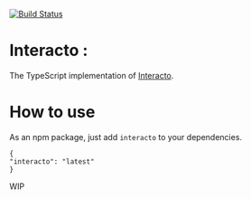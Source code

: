 [![Build Status](https://ci.inria.fr/malai/buildStatus/icon?job=interacto-ts-api)](https://ci.inria.fr/malai/view/Latexdraw/job/interacto-ts-api) 
# Interacto :
The TypeScript implementation of [Interacto](https://github.com/interacto/interacto-ts-api).

# How to use

As an npm package, just add `interacto` to your dependencies.

```
{
"interacto": "latest"
}
```

WIP